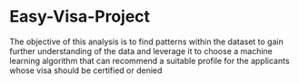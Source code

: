 # Easy-Visa-Project
The objective of this analysis is to find patterns within the dataset to gain further understanding of the data and leverage it to choose a machine learning algorithm that can recommend a suitable profile for the applicants whose visa should be certified or denied
